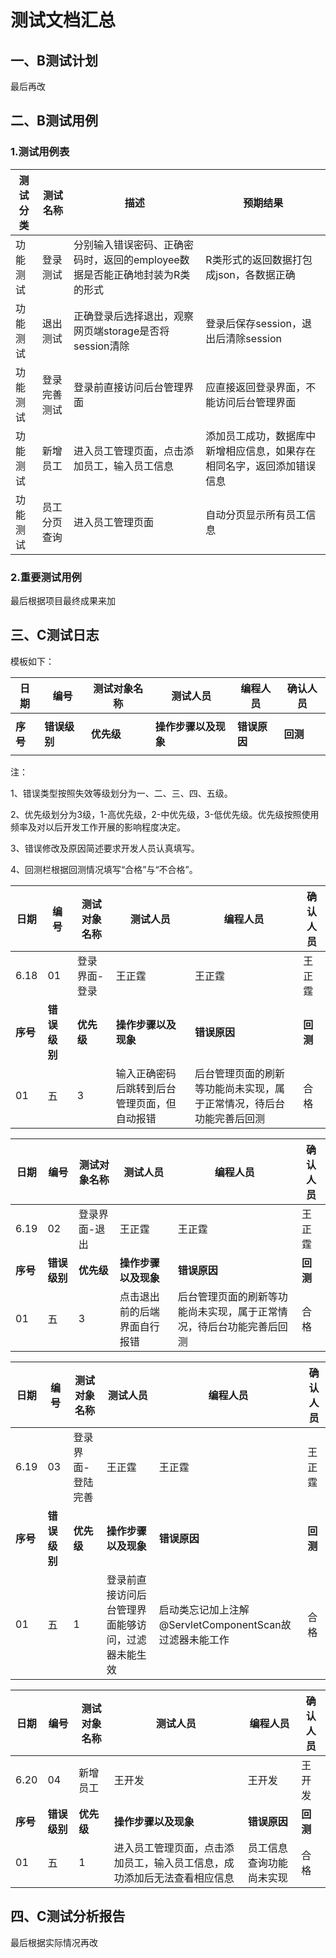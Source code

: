 # 测试文档汇总

## 一、B测试计划

最后再改



## 二、B测试用例

### 1.测试用例表

| 测试分类 | 测试名称     | 描述                                                         | 预期结果                                                     |
| -------- | ------------ | ------------------------------------------------------------ | ------------------------------------------------------------ |
| 功能测试 | 登录测试     | 分别输入错误密码、正确密码时，返回的employee数据是否能正确地封装为R类的形式 | R类形式的返回数据打包成json，各数据正确                      |
| 功能测试 | 退出测试     | 正确登录后选择退出，观察网页端storage是否将session清除       | 登录后保存session，退出后清除session                         |
| 功能测试 | 登录完善测试 | 登录前直接访问后台管理界面                                   | 应直接返回登录界面，不能访问后台管理界面                     |
| 功能测试 | 新增员工     | 进入员工管理页面，点击添加员工，输入员工信息                 | 添加员工成功，数据库中新增相应信息，如果存在相同名字，返回添加错误信息 |
| 功能测试 | 员工分页查询 | 进入员工管理页面                                             | 自动分页显示所有员工信息                                     |

### 2.重要测试用例

最后根据项目最终成果来加



## 三、C测试日志

模板如下：

| 日期     | 编号         | 测试对象名称 | 测试人员             | 编程人员     | 确认人员 |
| -------- | ------------ | ------------ | -------------------- | ------------ | -------- |
|          |              |              |                      |              |          |
| **序号** | **错误级别** | **优先级**   | **操作步骤以及现象** | **错误原因** | **回测** |
|          |              |              |                      |              |          |

注：

1、错误类型按照失效等级划分为一、二、三、四、五级。

2、优先级划分为3级，1-高优先级，2-中优先级，3-低优先级。优先级按照使用频率及对以后开发工作开展的影响程度决定。

3、错误修改及原因简述要求开发人员认真填写。

4、回测栏根据回测情况填写“合格”与“不合格”。 





| 日期     | 编号         | 测试对象名称  | 测试人员                                     | 编程人员                                                     | 确认人员 |
| -------- | ------------ | ------------- | -------------------------------------------- | ------------------------------------------------------------ | -------- |
| 6.18     | 01           | 登录界面-登录 | 王正霆                                       | 王正霆                                                       | 王正霆   |
| **序号** | **错误级别** | **优先级**    | **操作步骤以及现象**                         | **错误原因**                                                 | **回测** |
| 01       | 五           | 3             | 输入正确密码后跳转到后台管理页面，但自动报错 | 后台管理页面的刷新等功能尚未实现，属于正常情况，待后台功能完善后回测 | 合格     |



| 日期     | 编号         | 测试对象名称  | 测试人员                     | 编程人员                                                     | 确认人员 |
| -------- | ------------ | ------------- | ---------------------------- | ------------------------------------------------------------ | -------- |
| 6.19     | 02           | 登录界面-退出 | 王正霆                       | 王正霆                                                       | 王正霆   |
| **序号** | **错误级别** | **优先级**    | **操作步骤以及现象**         | **错误原因**                                                 | **回测** |
| 01       | 五           | 3             | 点击退出前的后端界面自行报错 | 后台管理页面的刷新等功能尚未实现，属于正常情况，待后台功能完善后回测 | 合格     |



| 日期     | 编号         | 测试对象名称      | 测试人员                                           | 编程人员                                                | 确认人员 |
| -------- | ------------ | ----------------- | -------------------------------------------------- | ------------------------------------------------------- | -------- |
| 6.19     | 03           | 登录界面-登陆完善 | 王正霆                                             | 王正霆                                                  | 王正霆   |
| **序号** | **错误级别** | **优先级**        | **操作步骤以及现象**                               | **错误原因**                                            | **回测** |
| 01       | 五           | 1                 | 登录前直接访问后台管理界面能够访问，过滤器未能生效 | 启动类忘记加上注解@ServletComponentScan故过滤器未能工作 | 合格     |



| 日期     | 编号         | 测试对象名称 | 测试人员                                                     | 编程人员                 | 确认人员 |
| -------- | ------------ | ------------ | ------------------------------------------------------------ | ------------------------ | -------- |
| 6.20     | 04           | 新增员工     | 王开发                                                       | 王开发                   | 王开发   |
| **序号** | **错误级别** | **优先级**   | **操作步骤以及现象**                                         | **错误原因**             | **回测** |
| 01       | 五           | 1            | 进入员工管理页面，点击添加员工，输入员工信息，成功添加后无法查看相应信息 | 员工信息查询功能尚未实现 | 合格     |

## 四、C测试分析报告

最后根据实际情况再改